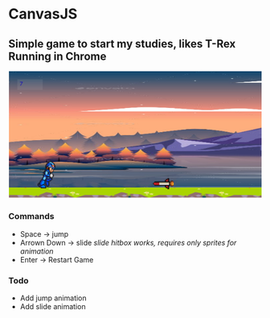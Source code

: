 # CanvasJS

## Simple game to start my studies\, likes T\-Rex Running in Chrome



![Print](print.png)

### Commands

- Space -> jump
- Arrown Down -> slide  _slide hitbox works, requires only sprites for animation_
- Enter -> Restart Game

### Todo

- Add jump animation
- Add slide animation